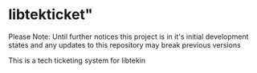 # libtekticket"

Please Note: Until further notices this project is in it's initial development states and any updates to this repository may break previous versions

This is a tech ticketing system for libtekin

